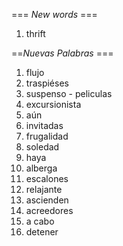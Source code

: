 === *New words* ===

1. thrift

==*Nuevas Palabras* ===

1. flujo
2. traspiéses
3. suspenso - peliculas
4. excursionista
5. aún
6. invitadas
7. frugalidad
8. soledad
9. haya
10. alberga
11. escalones
12. relajante
13. ascienden
14. acreedores
15. a cabo
16. detener
